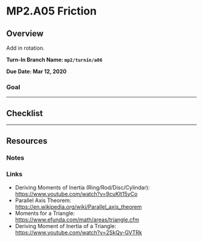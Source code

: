 MP2.A05 Friction
======

## Overview
Add in rotation.  

**Turn-In Branch Name: `mp2/turnin/a06`**

**Due Date: Mar 12, 2020**

### Goal 

------

## Checklist

------

## Resources

### Notes


### Links
- Deriving Moments of Inertia (Ring/Rod/Disc/Cylindar): https://www.youtube.com/watch?v=9cuKlt15yCo
- Parallel Axis Theorem: https://en.wikipedia.org/wiki/Parallel_axis_theorem
- Moments for a Triangle: https://www.efunda.com/math/areas/triangle.cfm
- Deriving Moment of Inertia of a Triangle: https://www.youtube.com/watch?v=2SkQy-GVTRk  